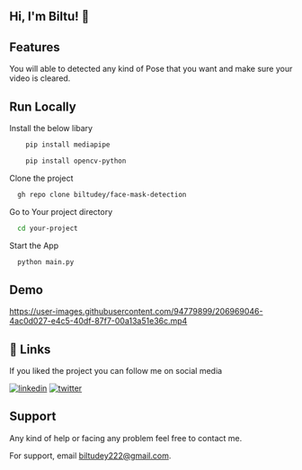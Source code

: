 
## Hi, I'm Biltu! 👋




## Features

You will able to detected any kind of Pose that you want and 
make sure your video is cleared.

## Run Locally

Install the below libary

```bash
    pip install mediapipe

```
```bash
    pip install opencv-python

```

Clone the project

```bash
  gh repo clone biltudey/face-mask-detection
```

Go to Your  project directory

```bash
  cd your-project
```

Start the App

```bash
  python main.py
```


## Demo



https://user-images.githubusercontent.com/94779899/206969046-4ac0d027-e4c5-40df-87f7-00a13a51e36c.mp4



## 🔗 Links

If you liked the project you can follow me on social media

[![linkedin](https://img.shields.io/badge/linkedin-0A66C2?style=for-the-badge&logo=linkedin&logoColor=white)](https://www.linkedin.com/in/BiltuDey/)
[![twitter](https://img.shields.io/badge/twitter-1DA1F2?style=for-the-badge&logo=twitter&logoColor=white)](https://twitter.com/CallmeBiltu)



## Support
Any kind of help or facing any problem feel free to contact me.

For support, email biltudey222@gmail.com.

